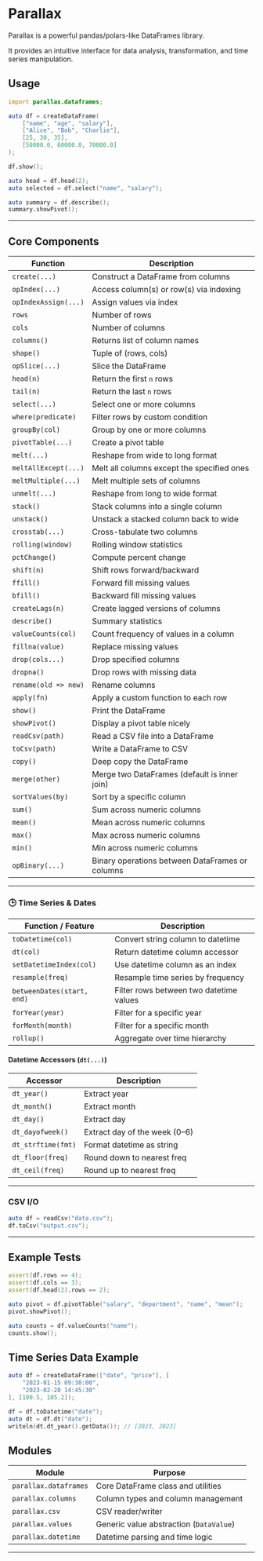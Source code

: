 # Parallax

Parallax is a powerful pandas/polars-like DataFrames library.

It provides an intuitive interface for data analysis, transformation, and time series manipulation.

## Usage

```d
import parallax.dataframes;

auto df = createDataFrame(
    ["name", "age", "salary"],
    ["Alice", "Bob", "Charlie"],
    [25, 30, 35],
    [50000.0, 60000.0, 70000.0]
);

df.show();

auto head = df.head(2);
auto selected = df.select("name", "salary");

auto summary = df.describe();
summary.showPivot();
```

---

## Core Components

| Function             | Description                                     |
| -------------------- | ----------------------------------------------- |
| `create(...)`        | Construct a DataFrame from columns              |
| `opIndex(...)`       | Access column(s) or row(s) via indexing         |
| `opIndexAssign(...)` | Assign values via index                         |
| `rows`               | Number of rows                                  |
| `cols`               | Number of columns                               |
| `columns()`          | Returns list of column names                    |
| `shape()`            | Tuple of (rows, cols)                           |
| `opSlice(...)`       | Slice the DataFrame                             |
| `head(n)`            | Return the first `n` rows                       |
| `tail(n)`            | Return the last `n` rows                        |
| `select(...)`        | Select one or more columns                      |
| `where(predicate)`   | Filter rows by custom condition                 |
| `groupBy(col)`       | Group by one or more columns                    |
| `pivotTable(...)`    | Create a pivot table                            |
| `melt(...)`          | Reshape from wide to long format                |
| `meltAllExcept(...)` | Melt all columns except the specified ones      |
| `meltMultiple(...)`  | Melt multiple sets of columns                   |
| `unmelt(...)`        | Reshape from long to wide format                |
| `stack()`            | Stack columns into a single column              |
| `unstack()`          | Unstack a stacked column back to wide           |
| `crosstab(...)`      | Cross-tabulate two columns                      |
| `rolling(window)`    | Rolling window statistics                       |
| `pctChange()`        | Compute percent change                          |
| `shift(n)`           | Shift rows forward/backward                     |
| `ffill()`            | Forward fill missing values                     |
| `bfill()`            | Backward fill missing values                    |
| `createLags(n)`      | Create lagged versions of columns               |
| `describe()`         | Summary statistics                              |
| `valueCounts(col)`   | Count frequency of values in a column           |
| `fillna(value)`      | Replace missing values                          |
| `drop(cols...)`      | Drop specified columns                          |
| `dropna()`           | Drop rows with missing data                     |
| `rename(old => new)` | Rename columns                                  |
| `apply(fn)`          | Apply a custom function to each row             |
| `show()`             | Print the DataFrame                             |
| `showPivot()`        | Display a pivot table nicely                    |
| `readCsv(path)`      | Read a CSV file into a DataFrame                |
| `toCsv(path)`        | Write a DataFrame to CSV                        |
| `copy()`             | Deep copy the DataFrame                         |
| `merge(other)`       | Merge two DataFrames (default is inner join)    |
| `sortValues(by)`     | Sort by a specific column                       |
| `sum()`              | Sum across numeric columns                      |
| `mean()`             | Mean across numeric columns                     |
| `max()`              | Max across numeric columns                      |
| `min()`              | Min across numeric columns                      |
| `opBinary(...)`      | Binary operations between DataFrames or columns |

---

### 🕒 Time Series & Dates

| Function / Feature         | Description                             |
| -------------------------- | --------------------------------------- |
| `toDatetime(col)`          | Convert string column to datetime       |
| `dt(col)`                  | Return datetime column accessor         |
| `setDatetimeIndex(col)`    | Use datetime column as an index         |
| `resample(freq)`           | Resample time series by frequency       |
| `betweenDates(start, end)` | Filter rows between two datetime values |
| `forYear(year)`            | Filter for a specific year              |
| `forMonth(month)`          | Filter for a specific month             |
| `rollup()`                 | Aggregate over time hierarchy           |

#### Datetime Accessors (`dt(...)`)

| Accessor           | Description                   |
| ------------------ | ----------------------------- |
| `dt_year()`        | Extract year                  |
| `dt_month()`       | Extract month                 |
| `dt_day()`         | Extract day                   |
| `dt_dayofweek()`   | Extract day of the week (0–6) |
| `dt_strftime(fmt)` | Format datetime as string     |
| `dt_floor(freq)`   | Round down to nearest freq    |
| `dt_ceil(freq)`    | Round up to nearest freq      |

---

### CSV I/O

```d
auto df = readCsv("data.csv");
df.toCsv("output.csv");
```

---

## Example Tests

```d
assert(df.rows == 4);
assert(df.cols == 3);
assert(df.head(2).rows == 2);

auto pivot = df.pivotTable("salary", "department", "name", "mean");
pivot.showPivot();

auto counts = df.valueCounts("name");
counts.show();
```

## Time Series Data Example

```d
auto df = createDataFrame(["date", "price"], [
    "2023-01-15 09:30:00",
    "2023-02-20 14:45:30"
], [100.5, 105.2]);

df = df.toDatetime("date");
auto dt = df.dt("date");
writeln(dt.dt_year().getData()); // [2023, 2023]
```

## Modules

| Module                | Purpose                                 |
| --------------------- | --------------------------------------- |
| `parallax.dataframes` | Core DataFrame class and utilities      |
| `parallax.columns`    | Column types and column management      |
| `parallax.csv`        | CSV reader/writer                       |
| `parallax.values`     | Generic value abstraction (`DataValue`) |
| `parallax.datetime`   | Datetime parsing and time logic         |

---
